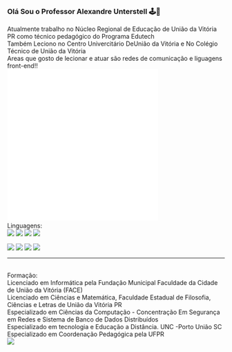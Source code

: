 ### Olá Sou o Professor Alexandre Unterstell 🕹️👋
Atualmente trabalho no Núcleo Regional de Educação de União da Vitória PR como técnico pedagógico do Programa Edutech <br/>
Também Leciono no Centro Univercitário DeUnião da Vitória e No Colégio Técnico de União da Vitória <br/>
Areas que gosto de lecionar e atuar são redes de comunicação e liguagens front-end!!<bR>
<img src="anima.gif" alt="My cool logo"/>
	<br/>Linguagens:<br>
<code><img width="10%" src="https://www.vectorlogo.zone/logos/w3_html5/w3_html5-ar21.svg"></code>
<code><img width="10%" src="https://www.vectorlogo.zone/logos/w3_css/w3_css-ar21.svg"></code>
<code><img width="10%" src="https://www.vectorlogo.zone/logos/github/github-ar21.svg"></code>
<code><img width="10%" src="https://www.vectorlogo.zone/logos/canva/canva-ar21.svg"></code>
	

[<img src="https://img.shields.io/badge/twitter-%231DA1F2.svg?&style=for-the-badge&logo=twitter&logoColor=white" />](https://twitter.com/alexunter) 
[<img src="https://img.shields.io/badge/linkedin-%230077B5.svg?&style=for-the-badge&logo=linkedin&logoColor=white" />](http://br.linkedin.com/pub/alexandre-unterstell/34/575/b88/) 
[<img src = "https://img.shields.io/badge/instagram-%23E4405F.svg?&style=for-the-badge&logo=instagram&logoColor=white">](https://www.instagram.com/alexunter/)
[<img src = "https://img.shields.io/badge/facebook-%231877F2.svg?&style=for-the-badge&logo=facebook&logoColor=white">](https://www.facebook.com/alexandre.unterstell)
<hr>
<br/>Formação:	
<br>Licenciado em Informática pela Fundação Municipal Faculdade da Cidade de União da Vitória (FACE)
<br>Licenciado em Ciências e Matemática, Faculdade Estadual de Filosofia, Ciências e Letras de União da Vitória PR 
<br>Especializado em Ciências da Computação - Concentração Em Segurança em Redes e Sistema de Banco de Dados Distribuídos
<br>Especializado em tecnologia e Educação a Distância. UNC -Porto União SC
<br>Especializado em Coordenação Pedagógica pela UFPR
	<br><img src="https://github-readme-stats.vercel.app/api?username=alexunter&show_icons=true&theme=dark"/>
